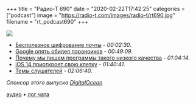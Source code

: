 +++
title = "Радио-Т 690"
date = "2020-02-22T17:42:25"
categories = ["podcast"]
image = "https://radio-t.com/images/radio-t/rt690.jpg"
filename = "rt_podcast690"
+++

![](https://radio-t.com/images/radio-t/rt690.jpg)

- [Бесполезное шифрование почты](https://latacora.micro.blog/2020/02/19/stop-using-encrypted.html) - *00:02:30*.
- [Google опять обидел параноиков](https://www.forbes.com/sites/gordonkelly/2020/02/20/google-chrome-80-upgrade-deep-linking-update-chrome-browser/) - *00:49:09*.
- [Почему мы пишем программы такого низкого качества](https://habr.com/ru/post/488194/) - *01:04:14*.
- [iOS 14 приоткроет свою клетку](https://www.theverge.com/2020/2/21/21146804/apple-ios-14-features-default-apps-settings-restrictions-apis-rumors) - *01:40:41*.
- [Темы слушателей](https://radio-t.com/p/2020/02/18/prep-690/) - *02:06:40*.

*Спонсор этого выпуска [DigitalOcean](https://do.co/radiot)*


[аудио](https://cdn.radio-t.com/rt_podcast690.mp3) • [лог чата](https://chat.radio-t.com/logs/radio-t-690.html)
<audio src="https://cdn.radio-t.com/rt_podcast690.mp3" preload="none"></audio>
